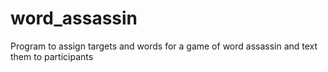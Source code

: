 # word_assassin
Program to assign targets and words for a game of word assassin and text them to participants
